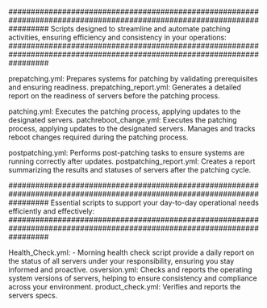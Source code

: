 #########################################################################################################################
Scripts designed to streamline and automate patching activities, ensuring efficiency and consistency in your operations:
#########################################################################################################################

prepatching.yml: Prepares systems for patching by validating prerequisites and ensuring readiness.
prepatching_report.yml: Generates a detailed report on the readiness of servers before the patching process.

patching.yml: Executes the patching process, applying updates to the designated servers.
patchreboot_change.yml: Executes the patching process, applying updates to the designated servers. Manages and tracks reboot changes required during the patching process.

postpatching.yml: Performs post-patching tasks to ensure systems are running correctly after updates.
postpatching_report.yml: Creates a report summarizing the results and statuses of servers after the patching cycle.


#########################################################################################################################
Essential scripts to support your day-to-day operational needs efficiently and effectively: 
#########################################################################################################################

Health_Check.yml: - Morning health check script provide a daily report on the status of all servers under your responsibility, ensuring you stay informed and proactive.
osversion.yml: Checks and reports the operating system versions of servers, helping to ensure consistency and compliance across your environment.
product_check.yml: Verifies and reports the servers specs.
